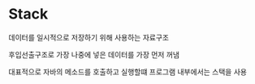 # Stack

데이터를 일시적으로 저장하기 위해 사용하는 자료구조

후입선출구조로 가장 나중에 넣은 데이터를 가장 먼저 꺼냄

대표적으로 자바의 메소드를 호출하고 실행할떄 프로그램 내부에서는 스택을 사용
